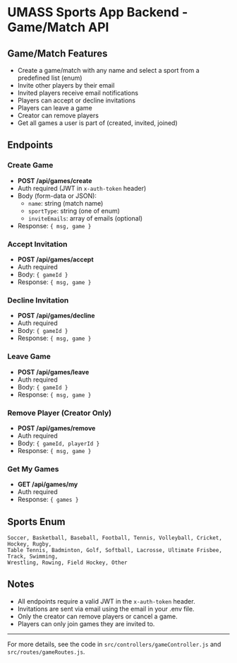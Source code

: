 # UMASS Sports App Backend - Game/Match API

## Game/Match Features
- Create a game/match with any name and select a sport from a predefined list (enum)
- Invite other players by their email
- Invited players receive email notifications
- Players can accept or decline invitations
- Players can leave a game
- Creator can remove players
- Get all games a user is part of (created, invited, joined)

## Endpoints

### Create Game
- **POST /api/games/create**
- Auth required (JWT in `x-auth-token` header)
- Body (form-data or JSON):
  - `name`: string (match name)
  - `sportType`: string (one of enum)
  - `inviteEmails`: array of emails (optional)
- Response: `{ msg, game }`

### Accept Invitation
- **POST /api/games/accept**
- Auth required
- Body: `{ gameId }`
- Response: `{ msg, game }`

### Decline Invitation
- **POST /api/games/decline**
- Auth required
- Body: `{ gameId }`
- Response: `{ msg, game }`

### Leave Game
- **POST /api/games/leave**
- Auth required
- Body: `{ gameId }`
- Response: `{ msg, game }`

### Remove Player (Creator Only)
- **POST /api/games/remove**
- Auth required
- Body: `{ gameId, playerId }`
- Response: `{ msg, game }`

### Get My Games
- **GET /api/games/my**
- Auth required
- Response: `{ games }`

## Sports Enum
```
Soccer, Basketball, Baseball, Football, Tennis, Volleyball, Cricket, Hockey, Rugby,
Table Tennis, Badminton, Golf, Softball, Lacrosse, Ultimate Frisbee, Track, Swimming,
Wrestling, Rowing, Field Hockey, Other
```

## Notes
- All endpoints require a valid JWT in the `x-auth-token` header.
- Invitations are sent via email using the email in your .env file.
- Only the creator can remove players or cancel a game.
- Players can only join games they are invited to.

---
For more details, see the code in `src/controllers/gameController.js` and `src/routes/gameRoutes.js`.
